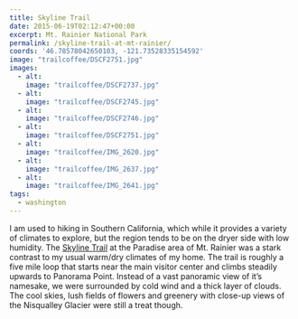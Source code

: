 ```yaml
---
title: Skyline Trail
date: 2015-06-19T02:12:47+00:00
excerpt: Mt. Rainier National Park
permalink: /skyline-trail-at-mt-rainier/
coords: '46.78578042650103, -121.73528335154592'
image: "trailcoffee/DSCF2751.jpg"
images:
  - alt: 
    image: "trailcoffee/DSCF2737.jpg"
  - alt: 
    image: "trailcoffee/DSCF2745.jpg"
  - alt: 
    image: "trailcoffee/DSCF2746.jpg"
  - alt: 
    image: "trailcoffee/DSCF2751.jpg"
  - alt: 
    image: "trailcoffee/IMG_2620.jpg"
  - alt: 
    image: "trailcoffee/IMG_2637.jpg"
  - alt: 
    image: "trailcoffee/IMG_2641.jpg"
tags:
  - washington
---
```

I am used to hiking in Southern California, which while it provides a variety of climates to explore, but the region tends to be on the dryer side with low humidity. The <a href="http://www.nps.gov/mora/planyourvisit/skyline-trail.htm">Skyline Trail</a> at the Paradise area of Mt. Rainier was a stark contrast to my usual warm/dry climates of my home. The trail is roughly a five mile loop that starts near the main visitor center and climbs steadily upwards to Panorama Point. Instead of a vast panoramic view of it’s namesake, we were surrounded by cold wind and a thick layer of clouds. The cool skies, lush fields of flowers and greenery with close-up views of the Nisqualley Glacier were still a treat though.

